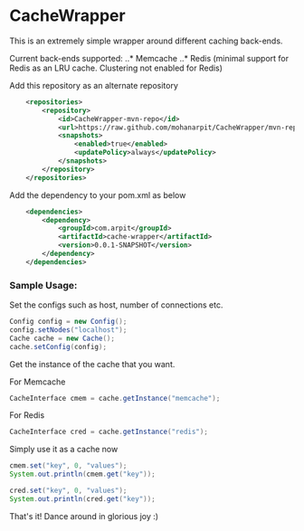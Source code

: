 CacheWrapper
============

This is an extremely simple wrapper around different caching back-ends. 

Current back-ends supported:
..* Memcache
..* Redis (minimal support for Redis as an LRU cache. Clustering not enabled for Redis)

Add this repository as an alternate repository
```xml
	<repositories>
		<repository>
			<id>CacheWrapper-mvn-repo</id>
			<url>https://raw.github.com/mohanarpit/CacheWrapper/mvn-repo/</url>
			<snapshots>
				<enabled>true</enabled>
				<updatePolicy>always</updatePolicy>
			</snapshots>
		</repository>
	</repositories>
```
Add the dependency to your pom.xml as below
```xml
	<dependencies>
		<dependency>
			<groupId>com.arpit</groupId>
			<artifactId>cache-wrapper</artifactId>
			<version>0.0.1-SNAPSHOT</version>
		</dependency>
	</dependencies>
```
### Sample Usage:

Set the configs such as host, number of connections etc.
```java
Config config = new Config();
config.setNodes("localhost");
Cache cache = new Cache();
cache.setConfig(config);
```
Get the instance of the cache that you want. 

For Memcache
```java
CacheInterface cmem = cache.getInstance("memcache");
```

For Redis
```java
CacheInterface cred = cache.getInstance("redis");
```
Simply use it as a cache now
```java
cmem.set("key", 0, "values");
System.out.println(cmem.get("key"));

cred.set("key", 0, "values");
System.out.println(cred.get("key"));
```
That's it! Dance around in glorious joy :)
